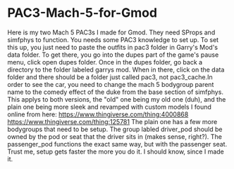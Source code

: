 # PAC3-Mach-5-for-Gmod
Here is my two Mach 5 PAC3s I made for Gmod. They need SProps and simfphys to function. You needs some PAC3 knowledge to set up. To set this up, you just need to paste the outfits in pac3 folder in Garry's Mod's data folder. To get there, you go into the dupes part of the game's pause menu, click open dupes folder. Once in the dupes folder, go back a directory to the folder labeled garrys mod. When in there, click on the data folder and there should be a folder just called pac3, not pac3_cache.In order to see the car, you need to change the mach 5 bodygroup parent name to the comedy effect of the duke from the base section of simfphys. This applys to both versions, the "old" one being my old one (duh), and the plain one being more sleek and revamped with custom models I found online from here: https://www.thingiverse.com/thing:4000868     https://www.thingiverse.com/thing:125781 The plain one has a few more bodygroups that need to be setup. The group labled driver_pod should be owned by the pod or seat that the driver sits in (makes sense, right?). The passenger_pod functions the exact same way, but with the passenger seat. Trust me, setup gets faster the more you do it. I should know, since I made it.

